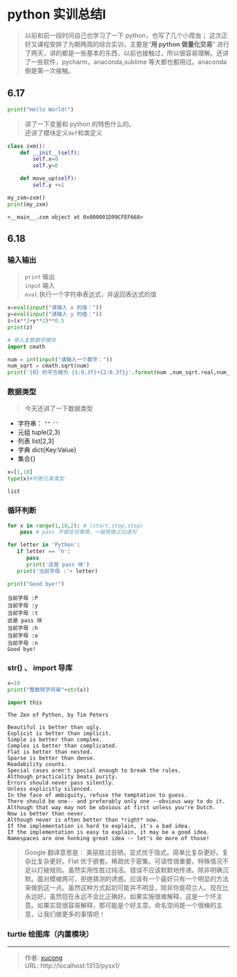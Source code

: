 # python 实训总结Ⅰ


> 以前和前一段时间自己也学习了一下 python，也写了几个小爬虫；
> 这次正好又课程安排了为期两周的综合实训，主要是“**用 python 做量化交易**”
> 进行了两天，讲的都是一些基本的东西，以前也接触过，所以很容易理解。还讲了一些软件，pycharm，anaconda,sublime 等大都也都用过。anaconda 倒是第一次接触。

<!--more-->

## 6.17

```python
print("Hello World!")
```

> 讲了一下变量和 python 的特色什么的。  
> 还讲了模块定义`def`和类定义

```python
class zxm():
	def __init__(self):
		self.x=0
		self.y=0

	def move_up(self):
		self.y +=1

my_zxm=zxm()
print(my_zxm)
```

```
<__main__.zxm object at 0x000001D99CFEF668>
```

## 6.18

### 输入输出

> `print` 输出  
> `input` 输入  
> `eval` 执行一个字符串表达式，并返回表达式的值

```python
x=eval(input("请输入 x 的值："))
y=eval(input("请输入 y 的值："))
z=(x**2+y**2)**0.5
print(z)
```

```python
# 导入复数数学模块
import cmath

num = int(input("请输入一个数字："))
num_sqrt = cmath.sqrt(num)
print('{0} 的平方根为 {1:0.3f}+{2:0.3f}j'.format(num ,num_sqrt.real,num_sqrt.imag))
```

### 数据类型

> 今天还讲了一下数据类型

- 字符串： `""` `''`
- 元组 tuple(2,3)
- 列表 list[2,3]
- 字典 dict{Key:Value}
- 集合{}

```python
x=[1,10]
type(x)#判断元素类型
```

```
list
```

### 循环判断

```python
for x in range(1,10,2): # (start,stop,step)
    pass # pass 不做任何事情，一般用做占位语句
```

```python
for letter in 'Python':
   if letter == 'h':
      pass
      print('这是 pass 块')
   print('当前字母 :'+ letter)

print("Good bye!")
```

```
当前字母 :P
当前字母 :y
当前字母 :t
这是 pass 块
当前字母 :h
当前字母 :o
当前字母 :n
Good bye!
```

### str() 、 import 导库

```python
x=10
print("整数转字符串"+str(x))
```

```python
import this
```

```
The Zen of Python, by Tim Peters

Beautiful is better than ugly.
Explicit is better than implicit.
Simple is better than complex.
Complex is better than complicated.
Flat is better than nested.
Sparse is better than dense.
Readability counts.
Special cases aren't special enough to break the rules.
Although practicality beats purity.
Errors should never pass silently.
Unless explicitly silenced.
In the face of ambiguity, refuse the temptation to guess.
There should be one-- and preferably only one --obvious way to do it.
Although that way may not be obvious at first unless you're Dutch.
Now is better than never.
Although never is often better than *right* now.
If the implementation is hard to explain, it's a bad idea.
If the implementation is easy to explain, it may be a good idea.
Namespaces are one honking great idea -- let's do more of those!
```

> Google 翻译意思是：
> 美丽胜过丑陋。显式优于隐式。简单比复杂更好。复杂比复杂更好。Flat 优于嵌套。稀疏优于密集。可读性很重要。特殊情况不足以打破规则。虽然实用性胜过纯洁。错误不应该默默地传递。除非明确沉默。面对模棱两可，拒绝猜测的诱惑。应该有一个最好只有一个明显的方法来做到这一点。虽然这种方式起初可能并不明显，除非你是荷兰人。现在比永远好。虽然现在永远不会比正确好。如果实施很难解释，这是一个坏主意。如果实现很容易解释，那可能是个好主意。命名空间是一个很棒的主意，让我们做更多的事情吧！

### turtle 绘图库（内置模块）


---

> 作者: [xucong](https://shiqustudio.github.io/)  
> URL: http://localhost:1313/pysx1/  

